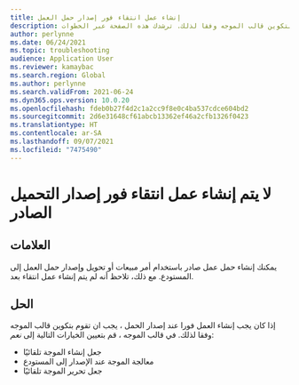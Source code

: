 ```yaml
---
title: إنشاء عمل انتقاء فور إصدار حمل العمل
description: إذا كان يجب إنشاء العمل فورا عند إصدار الحمل ، يجب ان تقوم بتكوين قالب الموجه وفقا لذلك. ترشدك هذه الصفحة عبر الخطوات.
author: perlynne
ms.date: 06/24/2021
ms.topic: troubleshooting
audience: Application User
ms.reviewer: kamaybac
ms.search.region: Global
ms.author: perlynne
ms.search.validFrom: 2021-06-24
ms.dyn365.ops.version: 10.0.20
ms.openlocfilehash: fdeb0b27f4d2c1a2cc9f8e0c4ba537cdce604bd2
ms.sourcegitcommit: 2d6e31648cf61abcb13362ef46a2cfb1326f0423
ms.translationtype: HT
ms.contentlocale: ar-SA
ms.lasthandoff: 09/07/2021
ms.locfileid: "7475490"
---
```

# <a name="picking-work-isnt-generated-immediately-when-outbound-load-is-released"></a>لا يتم إنشاء عمل انتقاء فور إصدار التحميل الصادر

## <a name="symptoms"></a>العلامات

يمكنك إنشاء حمل عمل صادر باستخدام أمر مبيعات أو تحويل وإصدار حمل العمل إلى المستودع. مع ذلك، تلاحظ أنه لم يتم إنشاء عمل انتقاء بعد.

## <a name="resolution"></a>الحل

إذا كان يجب إنشاء العمل فورا عند إصدار الحمل ، يجب ان تقوم بتكوين قالب الموجه وفقا لذلك. في قالب الموجه ، قم بتعيين الخيارات التالية إلى *نعم*:

- جعل إنشاء الموجة تلقائيًا
- معالجة الموجة عند الإصدار إلى المستودع
- جعل تحرير الموجة تلقائيًا
